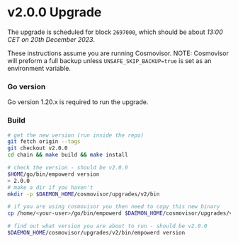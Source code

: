# v2.0.0 Upgrade

The upgrade is scheduled for block `2697000`, which should be about _13:00 CET on 20th December 2023_.

These instructions assume you are running Cosmovisor.
NOTE: Cosmovisor will preform a full backup unless `UNSAFE_SKIP_BACKUP=true` is set as an environment variable.

### Go version

Go version 1.20.x is required to run the upgrade.

### Build

```bash
# get the new version (run inside the repo)
git fetch origin --tags
git checkout v2.0.0
cd chain && make build && make install

# check the version - should be v2.0.0
$HOME/go/bin/empowerd version
> 2.0.0
# make a dir if you haven't
mkdir -p $DAEMON_HOME/cosmovisor/upgrades/v2/bin

# if you are using cosmovisor you then need to copy this new binary
cp /home/<your-user>/go/bin/empowerd $DAEMON_HOME/cosmovisor/upgrades/v2/bin

# find out what version you are about to run - should be v2.0.0
$DAEMON_HOME/cosmovisor/upgrades/v2/bin/empowerd version

```